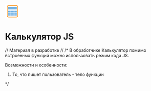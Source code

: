 ![](../media/app/vendors/calcdata.svg)
# Калькулятор JS

// Материал в разработке //
/*
В обработчике Калькулятор помимо встроенных функций можно использовать режим кода JS.

Возможности и особенности: 
1. То, что пишет пользователь - тело функции

*/
